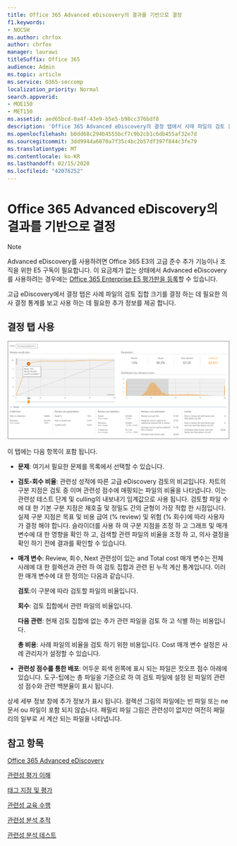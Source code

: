 ```yaml
---
title: Office 365 Advanced eDiscovery의 결과를 기반으로 결정
f1.keywords:
- NOCSH
ms.author: chrfox
author: chrfox
manager: laurawi
titleSuffix: Office 365
audience: Admin
ms.topic: article
ms.service: O365-seccomp
localization_priority: Normal
search.appverid:
- MOE150
- MET150
ms.assetid: aed65bcd-0a4f-43e9-b5e5-b98cc376bdf8
description: 'Office 365 Advanced eDiscovery의 결정 탭에서 사례 파일의 검토 집합에 대 한 올바른 크기를 결정 하는 데 도움이 되는 데이터를 제공 하는 방법에 대해 알아봅니다. '
ms.openlocfilehash: b0dd68c294b4555bcf7c9b2cb1c6db455af32e7d
ms.sourcegitcommit: 3dd9944a6070a7f35c4bc2b57df397f844c3fe79
ms.translationtype: MT
ms.contentlocale: ko-KR
ms.lasthandoff: 02/15/2020
ms.locfileid: "42076252"
---
```

# <a name="decision-based-on-the-results-in-office-365-advanced-ediscovery"></a>Office 365 Advanced eDiscovery의 결과를 기반으로 결정

> [!NOTE]
> Advanced eDiscovery를 사용하려면 Office 365 E3의 고급 준수 추가 기능이나 조직을 위한 E5 구독이 필요합니다. 이 요금제가 없는 상태에서 Advanced eDiscovery를 사용하려는 경우에는 [Office 365 Enterprise E5 평가판을 등록](https://go.microsoft.com/fwlink/p/?LinkID=698279)할 수 있습니다. 
  
 고급 eDiscovery에서 결정 탭은 사례 파일의 검토 집합 크기를 결정 하는 데 필요한 의사 결정 통계를 보고 사용 하는 데 필요한 추가 정보를 제공 합니다. 
  
## <a name="using-the-decide-tab"></a>결정 탭 사용

![관련성을 결정](../media/f32fed89-f3b5-404a-90c7-ea25d2eb58a9.png)
  
이 탭에는 다음 항목이 포함 됩니다.
  
- **문제**: 여기서 필요한 문제를 목록에서 선택할 수 있습니다. 
    
- **검토-회수 비율**: 관련성 성적에 따른 고급 eDiscovery 검토의 비교입니다. 차트의 구분 지점은 검토 중 이며 관련성 점수에 매핑되는 파일의 비율을 나타냅니다. 이는 관련성 테스트 단계 및 culling의 내보내기 임계값으로 사용 됩니다. 검토할 파일 수에 대 한 기본 구분 지점은 재호출 및 정밀도 간의 균형이 가장 적합 한 시점입니다. 실제 구분 지점은 목표 및 비용 급여 (% review) 및 위험 (% 회수)에 따라 사용자가 결정 해야 합니다. 슬라이더를 사용 하 여 구분 지점을 조정 하 고 그래프 및 매개 변수에 대 한 영향을 확인 하 고, 검색할 관련 파일의 비율을 조정 하 고, 의사 결정을 확인 하기 전에 결과를 확인할 수 있습니다.
    
- **매개 변수**: Review, 회수, Next 관련성이 있는 and Total cost 매개 변수는 전체 사례에 대 한 컬렉션과 관련 하 여 검토 집합과 관련 된 누적 계산 통계입니다. 이러한 매개 변수에 대 한 정의는 다음과 같습니다.
    
    **검토**:이 구분에 따라 검토할 파일의 비율입니다. 
    
    **회수**: 검토 집합에서 관련 파일의 비율입니다. 
    
    **다음 관련**: 현재 검토 집합에 없는 추가 관련 파일을 검토 하 고 식별 하는 비용입니다. 
    
    **총 비용**: 사례 파일의 비율을 검토 하기 위한 비용입니다. Cost 매개 변수 설정은 사례 관리자가 설정할 수 있습니다.
    
- **관련성 점수를 통한 배포**: 어두운 회색 왼쪽에 표시 되는 파일은 컷오프 점수 아래에 있습니다. 도구-팁에는 총 파일을 기준으로 하 여 검토 파일에 설정 된 파일의 관련성 점수와 관련 백분율이 표시 됩니다.
    
상세 세부 정보 창에 추가 정보가 표시 됩니다. 컬렉션 그림의 파일에는 빈 파일 또는 ne문서 ou 파일이 포함 되지 않습니다. 패밀리 파일 그림은 관련성이 없지만 여전히 패밀리의 일부로 서 계산 되는 파일을 나타냅니다.
  
## <a name="see-also"></a>참고 항목

[Office 365 Advanced eDiscovery](office-365-advanced-ediscovery.md)
  
[관련성 평가 이해](assessment-in-relevance-in-advanced-ediscovery.md)
  
[태그 지정 및 평가](tagging-and-relevance-training-in-advanced-ediscovery.md)
  
[관련성 교육 수행](tagging-and-assessment-in-advanced-ediscovery.md)
  
[관련성 분석 추적](track-relevance-analysis-in-advanced-ediscovery.md)
  
[관련성 분석 테스트](test-relevance-analysis-in-advanced-ediscovery.md)

